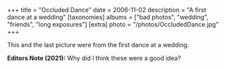 +++
title = "Occluded Dance"
date = 2006-11-02
description = "A first dance at a wedding"
[taxonomies]
albums = ["bad photos", "wedding", "friends", "long exposures"]
[extra]
photo = "/photos/OccludedDance.jpg"
+++

This and the last picture were from the first dance at a wedding.

**Editors Note (2021):** Why did I think these were a good idea?